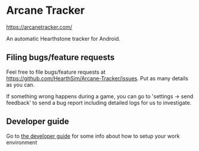 # Arcane Tracker

https://arcanetracker.com/

An automatic Hearthstone tracker for Android. 


## Filing bugs/feature requests 

Feel free to file bugs/feature requests at https://github.com/HearthSim/Arcane-Tracker/issues. Put as many details as you can. 

If something wrong happens during a game, you can go to 'settings -> send feedback' to send a bug report including detailed logs for us to investigate.

## Developer guide 

Go to [the developer guide](DEVELOPER.md) for some info about how to setup your work environment